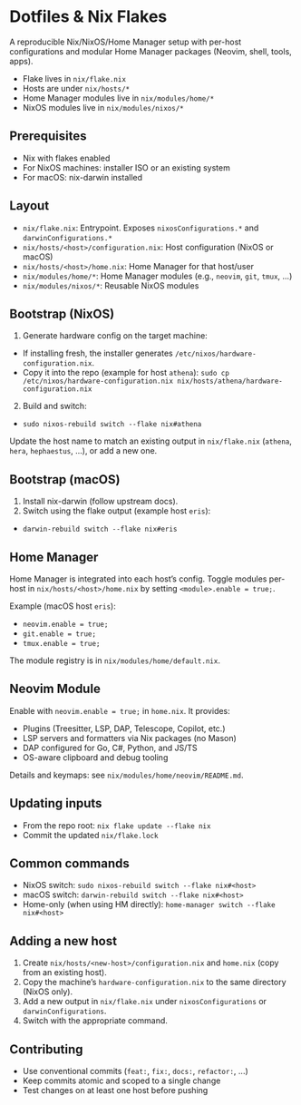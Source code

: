 # Dotfiles & Nix Flakes

A reproducible Nix/NixOS/Home Manager setup with per-host configurations and modular Home Manager packages (Neovim, shell, tools, apps).

- Flake lives in `nix/flake.nix`
- Hosts are under `nix/hosts/*`
- Home Manager modules live in `nix/modules/home/*`
- NixOS modules live in `nix/modules/nixos/*`

## Prerequisites
- Nix with flakes enabled
- For NixOS machines: installer ISO or an existing system
- For macOS: nix-darwin installed

## Layout
- `nix/flake.nix`: Entrypoint. Exposes `nixosConfigurations.*` and `darwinConfigurations.*`
- `nix/hosts/<host>/configuration.nix`: Host configuration (NixOS or macOS)
- `nix/hosts/<host>/home.nix`: Home Manager for that host/user
- `nix/modules/home/*`: Home Manager modules (e.g., `neovim`, `git`, `tmux`, ...)
- `nix/modules/nixos/*`: Reusable NixOS modules

## Bootstrap (NixOS)
1) Generate hardware config on the target machine:
- If installing fresh, the installer generates `/etc/nixos/hardware-configuration.nix`.
- Copy it into the repo (example for host `athena`):
  `sudo cp /etc/nixos/hardware-configuration.nix nix/hosts/athena/hardware-configuration.nix`
2) Build and switch:
- `sudo nixos-rebuild switch --flake nix#athena`

Update the host name to match an existing output in `nix/flake.nix` (`athena`, `hera`, `hephaestus`, ...), or add a new one.

## Bootstrap (macOS)
1) Install nix-darwin (follow upstream docs).
2) Switch using the flake output (example host `eris`):
- `darwin-rebuild switch --flake nix#eris`

## Home Manager
Home Manager is integrated into each host’s config. Toggle modules per-host in `nix/hosts/<host>/home.nix` by setting `<module>.enable = true;`.

Example (macOS host `eris`):
- `neovim.enable = true;`
- `git.enable = true;`
- `tmux.enable = true;`

The module registry is in `nix/modules/home/default.nix`.

## Neovim Module
Enable with `neovim.enable = true;` in `home.nix`. It provides:
- Plugins (Treesitter, LSP, DAP, Telescope, Copilot, etc.)
- LSP servers and formatters via Nix packages (no Mason)
- DAP configured for Go, C#, Python, and JS/TS
- OS-aware clipboard and debug tooling

Details and keymaps: see `nix/modules/home/neovim/README.md`.

## Updating inputs
- From the repo root: `nix flake update --flake nix`
- Commit the updated `nix/flake.lock`

## Common commands
- NixOS switch: `sudo nixos-rebuild switch --flake nix#<host>`
- macOS switch: `darwin-rebuild switch --flake nix#<host>`
- Home-only (when using HM directly): `home-manager switch --flake nix#<host>`

## Adding a new host
1) Create `nix/hosts/<new-host>/configuration.nix` and `home.nix` (copy from an existing host).
2) Copy the machine’s `hardware-configuration.nix` to the same directory (NixOS only).
3) Add a new output in `nix/flake.nix` under `nixosConfigurations` or `darwinConfigurations`.
4) Switch with the appropriate command.

## Contributing
- Use conventional commits (`feat:`, `fix:`, `docs:`, `refactor:`, ...)
- Keep commits atomic and scoped to a single change
- Test changes on at least one host before pushing

